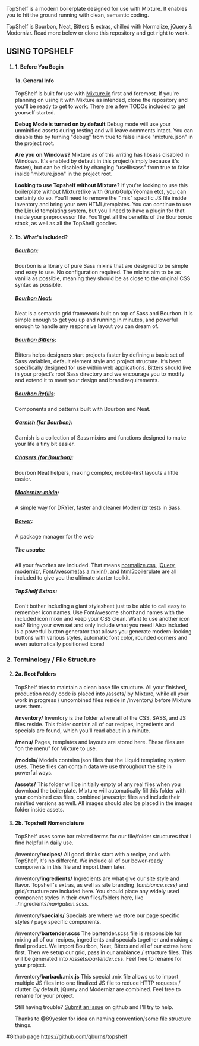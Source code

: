 TopShelf is a modern boilerplate designed for use with Mixture. It enables you to hit the ground running with clean, semantic coding.

TopShelf is Bourbon, Neat, Bitters & extras, chilled with Normalize, jQuery & Modernizr. Read more below or clone this repository and get right to work.

## USING TOPSHELF

1.  #### 1. Before You Begin

    #### 1a. General Info

    TopShelf is built for use with [Mixture.io](http://mixture.io) first and foremost. If you're planning on using it with Mixture as intended, clone the repository and you'll be ready to get to work. There are a few TODOs included to get yourself started.

    **Debug Mode is turned on by default**
    Debug mode will use your unminified assets during testing and will leave comments intact. You can disable this by turning "debug" from true to false inside "mixture.json" in the project root.

    **Are you on Windows?**
    Mixture as of this writing has libsass disabled in Windows. It's enabled by default in this project(simply because it's faster), but can be disabled by changing "uselibsass" from true to false inside "mixture.json" in the project root.

    **Looking to use Topshelf without Mixture?**
    If you're looking to use this boilerplate without Mixture(like with Grunt/Gulp/Yeoman etc), you can certainly do so. You'll need to remove the ".mix" specific JS file inside inventory and bring your own HTML/templates. You can continue to use the Liquid templating system, but you'll need to have a plugin for that inside your preprocessor file. You'll get all the benefits of the Bourbon.io stack, as well as all the TopShelf goodies.

2.  #### 1b. What's included?

    ##### [Bourbon](http://bourbon.io):

    Bourbon is a library of pure Sass mixins that are designed to be simple and easy to use. No configuration required. The mixins aim to be as vanilla as possible, meaning they should be as close to the original CSS syntax as possible.

    ##### [Bourbon Neat](http://neat.bourbon.io):

    Neat is a semantic grid framework built on top of Sass and Bourbon. It is simple enough to get you up and running in minutes, and powerful enough to handle any responsive layout you can dream of.

    ##### [Bourbon Bitters](http://bitters.bourbon.io):

    Bitters helps designers start projects faster by defining a basic set of Sass variables, default element style and project structure. It’s been specifically designed for use within web applications. Bitters should live in your project’s root Sass directory and we encourage you to modify and extend it to meet your design and brand requirements.

    ##### [Bourbon Refills](http://refills.bourbon.io):

    Components and patterns built with Bourbon and Neat.

    ##### [Garnish (for Bourbon)](https://github.com/paulozoom/garnish):

    Garnish is a collection of Sass mixins and functions designed to make your life a tiny bit easier.

    ##### [Chasers (for Bourbon)](https://github.com/kennethormandy/chasers):

    Bourbon Neat helpers, making complex, mobile-first layouts a little easier.

    ##### [Modernizr-mixin](https://github.com/danielguillan/modernizr-mixin):

    A simple way for DRYier, faster and cleaner Modernizr tests in Sass.

    ##### [Bower](http://bower.io):

    A package manager for the web

    ##### The usuals:

    All your favorites are included. That means [normalize.css,](http://necolas.github.io/normalize.css/) [jQuery,](http://jquery.com) [modernizr,](http://modernizr.com/) [FontAwesome(as a mixin!), and](http://fortawesome.github.io/Font-Awesome/) [html5boilerplate](https://html5boilerplate.com/) are all included to give you the ultimate starter toolkit.

    ##### TopShelf Extras:

    Don't bother including a giant stylesheet just to be able to call easy to remember icon names. Use FontAwesome shorthand names with the included icon mixin and keep your CSS clean. Want to use another icon set? Bring your own set and only include what you need! Also included is a powerful button generator that allows you generate modern-looking buttons with various styles, automatic font color, rounded corners and even automatically positioned icons!

### 2\. Terminology / File Structure

2.  #### 2a. Root Folders

    TopShelf tries to maintain a clean base file structure. All your finished, production ready code is placed into /assets/ by Mixture, while all your work in progress / uncombined files reside in /inventory/ before Mixture uses them.

    **/inventory/**
    Inventory is the folder where all of the CSS, SASS, and JS files reside. This folder contain all of our recipes, ingredients and specials are found, which you'll read about in a minute.

    **/menu/**
    Pages, templates and layouts are stored here. These files are "on the menu" for Mixture to use.

    **/models/**
    Models contains json files that the Liquid templating system uses. These files can contain data we use throughout the site in powerful ways.

    **/assets/**
    This folder will be initially empty of any real files when you download the boilerplate. Mixture will automatically fill this folder with your combined css files, combined javascript files and include their minified versions as well. All images should also be placed in the images folder inside assets.

3.  #### 2b. Topshelf Nomenclature

    TopShelf uses some bar related terms for our file/folder structures that I find helpful in daily use.

    /inventory/**recipes/**
    All good drinks start with a recipe, and with TopShelf, it's no different. We include all of our bower-ready components in this file and import them later.

    /inventory/**ingredients/**
    Ingredients are what give our site style and flavor. Topshelf's extras, as well as site branding_(_ambiance.scss)_ and grid/structure are included here. You should place any widely used component styles in their own files/folders here, like _/ingredients/_navigation.scss._

    /inventory/**specials/**
    Specials are where we store our page specific styles / page specific components.

    /inventory/**bartender.scss**
    The bartender.scss file is responsible for mixing all of our recipes, ingredients and specials together and making a final product. We import Bourbon, Neat, Biters and all of our extras here first. Then we setup our grid, pass in our ambiance / structure files. This will be generated into _/assets/bartender.css_. Feel free to rename for your project.

    /inventory/**barback.mix.js**
    This special .mix file allows us to import multiple JS files into one finalized JS file to reduce HTTP requests / clutter. By default, jQuery and Modernizr are combined. Feel free to rename for your project.

    Still having trouble? [Submit an issue](https://github.com/qburns/topshelf/issues) on github and I'll try to help.

    Thanks to @89yesler for idea on naming convention/some file structure things.


#Github page
https://github.com/qburns/topshelf


